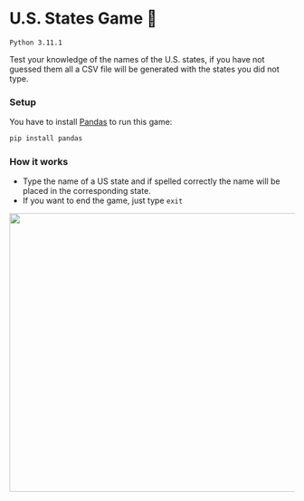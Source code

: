 # U.S. States Game 🗽
`Python 3.11.1`

Test your knowledge of the names of the U.S. states, if you have not guessed them all a CSV file will be generated with the states you did not type.

### Setup
You have to install [Pandas](https://pandas.pydata.org/docs/index.html) to run this game:
```python
pip install pandas
```

### How it works
- Type the name of a US state and if spelled correctly the name will be placed in the corresponding state.
- If you want to end the game, just type `exit`

<p align="center">
  <img src="https://user-images.githubusercontent.com/89556233/231025905-6537591c-6fe8-4f4b-a31c-3d812f7444ae.gif" width="726" height="492" style="text-align:center;">
</p>
